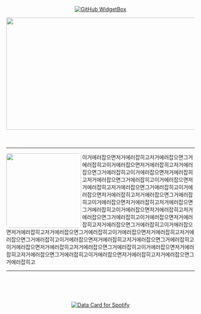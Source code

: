 <div align="center">
  
[![GitHub WidgetBox](https://github-widgetbox.vercel.app/api/profile?username=eonduck2&data=followers,repositories,stars,commits)](https://github.com/Jurredr/github-widgetbox)

<div align="center">
<a href="https://github.com/devxb/gitanimals">
<img
  src="https://render.gitanimals.org/farms/eonduck2"
  width="600"
  height="300"
/>
</a>
</div>

<br/>
<br/>

---

<div align="left">
  <img align="left" height="200" style="border-radius:7px" src="https://i.namu.wiki/i/7TpJiMdLkh0CF5BaXepxTiVtNYB57y__0jodJaqmUIMdrIfP0xMA790M7IYb5tU4S0uWAZYHeBijlqerp9Y3ao_dLGuiHHdr2z-GmprkDMk1wZfnL8YrUyf7HCti7T-si9zOBp3DUUjUCzZe4ox1Cg.webp"  />
<span>이거에러잡으면저거에러잡히고저거에러잡으면그거에러잡히고이거에러잡으면저거에러잡히고저거에러잡으면그거에러잡히고이거에러잡으면저거에러잡히고저거에러잡으면그거에러잡히고이거에러잡으면저거에러잡히고저거에러잡으면그거에러잡히고이거에러잡으면저거에러잡히고저거에러잡으면그거에러잡히고이거에러잡으면저거에러잡히고저거에러잡으면그거에러잡히고이거에러잡으면저거에러잡히고저거에러잡으면그거에러잡히고이거에러잡으면저거에러잡히고저거에러잡으면그거에러잡히고이거에러잡으면저거에러잡히고저거에러잡으면그거에러잡히고이거에러잡으면저거에러잡히고저거에러잡으면그거에러잡히고이거에러잡으면저거에러잡히고저거에러잡으면그거에러잡히고이거에러잡으면저거에러잡히고저거에러잡으면그거에러잡히고이거에러잡으면저거에러잡히고저거에러잡으면그거에러잡히고이거에러잡으면저거에러잡히고저거에러잡으면그거에러잡히고</span>
</div>

---

<br/>
<br/>
<br/>
<br/>



<a href="https://data-card-for-spotify.herokuapp.com/card?user_id=31ahf5obk3y6weke7yslqv6vv6z4">
  <img src="https://data-card-for-spotify.herokuapp.com/api/card?user_id=31ahf5obk3y6weke7yslqv6vv6z4&show_border=1&custom_title=-_-&limit=3" alt="Data Card for Spotify">
</a>

</div>
